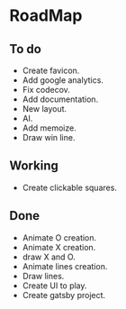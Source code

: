 # RoadMap

## To do
- Create favicon.
- Add google analytics.
- Fix codecov.
- Add documentation.
- New layout.
- AI.
- Add memoize.
- Draw win line.


## Working
- Create clickable squares.


## Done
- Animate O creation.
- Animate X creation.
- draw X and O.
- Animate lines creation.
- Draw lines.
- Create UI to play.
- Create gatsby project.
